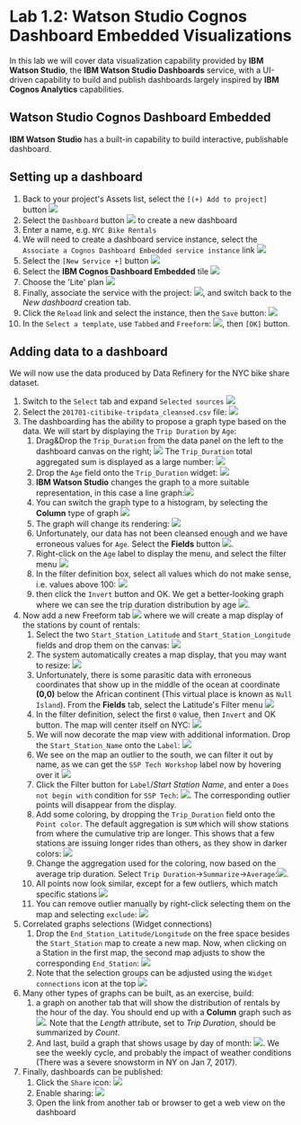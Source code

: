# Lab 1.2: Watson Studio Cognos Dashboard Embedded Visualizations
In this lab we will cover data visualization capability provided by **IBM Watson Studio**, the **IBM Watson Studio Dashboards** service, with a UI-driven capability to build and publish dashboards largely inspired by **IBM Cognos Analytics** capabilities.

## Watson Studio Cognos Dashboard Embedded
**IBM Watson Studio** has a built-in capability to build interactive, publishable dashboard.

## Setting up a dashboard
1. Back to your project's Assets list, select the `[(+) Add to project]` button ![](Lab2-Visualization/20190717_b56ce3a3.png)
1. Select the `Dashboard` button ![](Lab2-Visualization/20190717_c23e6094.png) to create a new dashboard
1. Enter a name, e.g. `NYC Bike Rentals`
1. We will need to create a dashboard service instance, select the `Associate a Cognos Dashboard Embedded service instance` link ![](Lab2-Visualization.assets/Lab2-Visualization-0a40b7f3.png)
1. Select the `[New Service +]` button ![](Lab2-Visualization.assets/Lab2-Visualization-1cb778a4.png)
1. Select the **IBM Cognos Dashboard Embedded** tile ![](Lab2-Visualization.assets/Lab2-Visualization-5afbe65d.png)
1. Choose the 'Lite' plan ![](Lab2-Visualization.assets/Lab2-Visualization-e02a4590.png)
1. Finally, associate the service with the project: ![](Lab2-Visualization.assets/Lab2-Visualization-baccbd62.png), and switch back to the *New dashboard* creation tab.
1. Click the `Reload` link and select the instance, then the `Save` button: ![](Lab2-Visualization/markdown-img-paste-2018051422030148.png)
1. In the `Select a template`, use `Tabbed` and `Freeform`: ![](Lab2-Visualization/markdown-img-paste-20180513233249777.png), then `[OK]` button.

## Adding data to a dashboard
We will now use the data produced by Data Refinery for the NYC bike share dataset.
1. Switch to the `Select` tab and expand `Selected sources` ![](Lab2-Visualization/markdown-img-paste-20180513233447821.png)
1. Select the `201701-citibike-tripdata_cleansed.csv` file: ![](Lab2-Visualization.assets/Lab2-Visualization-1e2d0842.png)
1. The dashboarding has the ability to propose a graph type based on the data. We will start by displaying the `Trip Duration` by `Age`:
    1. Drag&Drop the `Trip_Duration` from the data panel on the left to the dashboard canvas on the right; ![](Lab2-Visualization/markdown-img-paste-2018051323454084.png) The `Trip_Duration` total aggregated sum is displayed as a large number: ![](Lab2-Visualization.assets/Lab2-Visualization-59d5d773.png)
    1. Drop the `Age` field onto the `Trip_Duration` widget: ![](Lab2-Visualization/markdown-img-paste-20180513234943347.png)
    1. **IBM Watson Studio** changes the graph to a more suitable representation, in this case a line graph:![](Lab2-Visualization.assets/Lab2-Visualization-717c150d.png)
    1. You can switch the graph type to a histogram, by selecting the **Column** type of graph ![](Lab2-Visualization.assets/Lab2-Visualization-f597d6c4.png)
    1. The graph will change its rendering: ![](Lab2-Visualization.assets/Lab2-Visualization-78bfc7d7.png)
    1. Unfortunately, our data has not been cleansed enough and we have erroneous values for `Age`. Select the **Fields** button ![](Lab2-Visualization.assets/Lab2-Visualization-2580d768.png).
    1. Right-click on the `Age` label to display the menu, and select the filter menu ![](Lab2-Visualization.assets/Lab2-Visualization-fd31bb78.png)
    1. In the filter definition box, select all values which do not make sense, i.e. values above 100: ![](Lab2-Visualization.assets/Lab2-Visualization-ec920739.png)
    1. then click the `Invert` button and OK. We get a better-looking graph where we can see the trip duration distribution by age ![](Lab2-Visualization.assets/Lab2-Visualization-fd179440.png).
1. Now add a new Freeform tab ![](Lab2-Visualization.assets/Lab2-Visualization-537f201e.png) where we will create a map display of the stations by count of rentals:
    1. Select the two `Start_Station_Latitude` and `Start_Station_Longitude` fields and drop them on the canvas: ![](Lab2-Visualization/markdown-img-paste-20180514000255337.png)
    1. The system automatically creates a map display, that you may want to resize: ![](Lab2-Visualization.assets/Lab2-Visualization-8f36af4b.png)
    1. Unfortunately, there is some parasitic data with erroneous coordinates that show up in the middle of the ocean at coordinate **(0,0)** below the African continent (This virtual place is known as `Null Island`). From the **Fields** tab, select the Latitude's Filter menu ![](Lab2-Visualization.assets/Lab2-Visualization-806d8af4.png)
    1. In the filter definition, select the first `0` value, then `Invert` and OK button. The map will center itself on NYC: ![](Lab2-Visualization.assets/Lab2-Visualization-8ba9b77a.png)
    1. We will now decorate the map view with additional information. Drop the `Start_Station_Name` onto the `Label`: ![](Lab2-Visualization/markdown-img-paste-20180514001557213.png)
    1. We see on the map an outlier to the south, we can filter it out by name, as we can get the `SSP Tech Workshop` label now by hovering over it ![](Lab2-Visualization.assets/Lab2-Visualization-77340b04.png)
    1. Click the Filter button for `Label`/*Start Station Name*, and enter a `Does not begin with` condition for `SSP Tech`: ![](Lab2-Visualization.assets/Lab2-Visualization-ea62d439.png). The corresponding outlier points will disappear from the display.
    9. Add some coloring, by dropping the `Trip_Duration` field onto the `Point color`. The default aggregation is `SUM` which will show stations from where the cumulative trip are longer. This shows that a few stations are issuing longer rides than others, as they show in darker colors: ![](Lab2-Visualization.assets/Lab2-Visualization-f739e3fe.png)
    10. Change the aggregation used for the coloring, now based on the average trip duration. Select `Trip Duration`->`Summarize`->`Average`:![](Lab2-Visualization/markdown-img-paste-20180514003901391.png).
    11. All points now look similar, except for a few outliers, which match specific stations ![](Lab2-Visualization.assets/Lab2-Visualization-c7e2616c.png)
    12. You can remove outlier manually by right-click selecting them on the map and selecting `exclude`: ![](Lab2-Visualization.assets/Lab2-Visualization-ba3f8ad3.png)
1. Correlated graphs selections (Widget connections)
    1. Drop the `End_Station_Latitude/Longitude` on the free space besides the `Start_Station` map to create a new map.
       Now, when clicking on a Station in the first map, the second map adjusts to show the corresponding `End_Station`: ![](Lab2-Visualization.assets/Lab2-Visualization-00f2f62e.png)
    1. Note that the selection groups can be adjusted using the `Widget connections` icon at the top ![](Lab2-Visualization/20180925_f5ea33f5.png)
1. Many other types of graphs can be built, as an exercise, build:
    1. a graph on another tab that will show the distribution of rentals by the hour of the day. You should end up with a **Column** graph such as ![](Lab2-Visualization.assets/Lab2-Visualization-aee29e92.png). Note that the *Length* attribute, set to *Trip Duration*, should be summarized by *Count*.
    1. And last, build a graph that shows usage by day of month: ![](Lab2-Visualization.assets/Lab2-Visualization-1725d947.png). We see the weekly cycle, and probably the impact of weather conditions (There was a severe snowstorm in NY on Jan 7, 2017).
1. Finally, dashboards can be published:
    1. Click the `Share` icon: ![](Lab2-Visualization/markdown-img-paste-20180514011738472.png)
    2. Enable sharing: ![](Lab2-Visualization/markdown-img-paste-2018051401182447.png)
    3. Open the link from another tab or browser to get a web view on the dashboard
